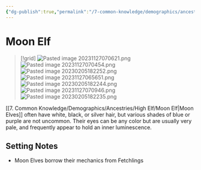 ```yaml
---
{"dg-publish":true,"permalink":"/7-common-knowledge/demographics/ancestries/high-elf/moon-elf/","noteIcon":""}
---
```


# Moon Elf

>[!grid]
>![Pasted image 20231127070621.png](/img/user/x.%20Assets/Attachments/Pasted%20image%2020231127070621.png)
>![Pasted image 20231127070454.png](/img/user/x.%20Assets/Attachments/Pasted%20image%2020231127070454.png)
>![Pasted image 20230205182252.png](/img/user/x.%20Assets/Attachments/Pasted%20image%2020230205182252.png)
>![Pasted image 20231127065651.png](/img/user/x.%20Assets/Attachments/Pasted%20image%2020231127065651.png)
>![Pasted image 20230205182244.png](/img/user/x.%20Assets/Attachments/Pasted%20image%2020230205182244.png)
>![Pasted image 20231127070946.png](/img/user/x.%20Assets/Attachments/Pasted%20image%2020231127070946.png)
>![Pasted image 20230205182235.png](/img/user/x.%20Assets/Attachments/Pasted%20image%2020230205182235.png)

 [[7. Common Knowledge/Demographics/Ancestries/High Elf/Moon Elf\|Moon Elves]] often have white, black, or silver hair, but various shades of blue or purple are not uncommon. Their eyes can be any color but are usually very pale, and frequently appear to hold an inner luminescence. 

## Setting Notes

- Moon Elves borrow their mechanics from Fetchlings 




